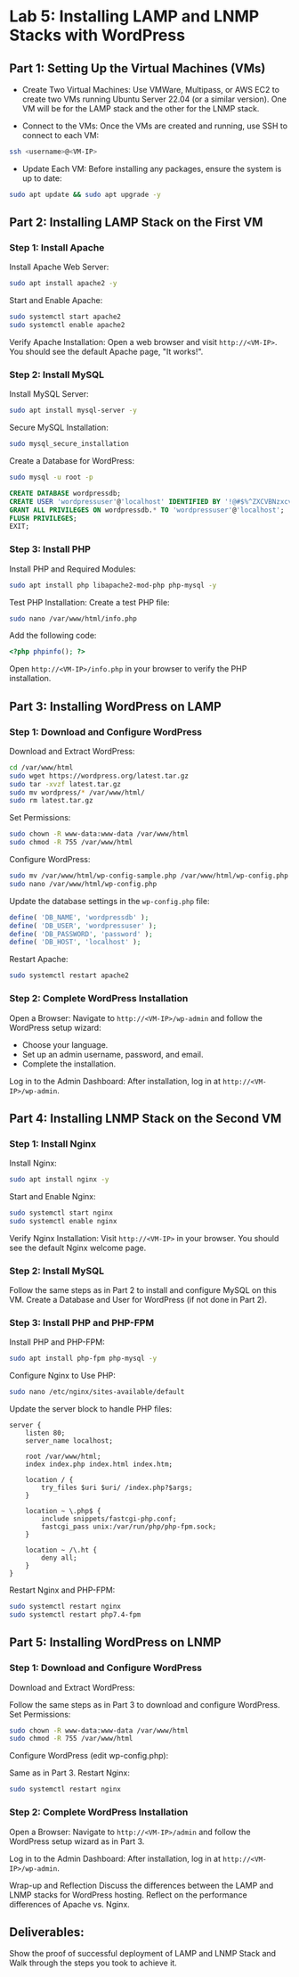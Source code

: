 # Lab 5: Installing LAMP and LNMP Stacks with WordPress

## Part 1: Setting Up the Virtual Machines (VMs)

- Create Two Virtual Machines:
Use VMWare, Multipass, or AWS EC2 to create two VMs running Ubuntu Server 22.04 (or a similar version). One VM will be for the LAMP stack and the other for the LNMP stack.

- Connect to the VMs:
Once the VMs are created and running, use SSH to connect to each VM:

```sh
ssh <username>@<VM-IP>
```

- Update Each VM:
Before installing any packages, ensure the system is up to date:

```sh
sudo apt update && sudo apt upgrade -y
```

## Part 2: Installing LAMP Stack on the First VM

### Step 1: Install Apache
Install Apache Web Server:

```sh
sudo apt install apache2 -y
```
Start and Enable Apache:

```sh
sudo systemctl start apache2
sudo systemctl enable apache2
```

Verify Apache Installation:
Open a web browser and visit `http://<VM-IP>`. You should see the default Apache page, "It works!".

### Step 2: Install MySQL
Install MySQL Server:

```sh
sudo apt install mysql-server -y
```

Secure MySQL Installation:

```sh
sudo mysql_secure_installation
```

Create a Database for WordPress:

```sh
sudo mysql -u root -p
```

```sql
CREATE DATABASE wordpressdb;
CREATE USER 'wordpressuser'@'localhost' IDENTIFIED BY '!@#$%^ZXCVBNzxcvbn123456';
GRANT ALL PRIVILEGES ON wordpressdb.* TO 'wordpressuser'@'localhost';
FLUSH PRIVILEGES;
EXIT;
```

### Step 3: Install PHP
Install PHP and Required Modules:

```sh
sudo apt install php libapache2-mod-php php-mysql -y
```

Test PHP Installation:
Create a test PHP file:

```sh
sudo nano /var/www/html/info.php
```

Add the following code:

```php
<?php phpinfo(); ?>
```

Open `http://<VM-IP>/info.php` in your browser to verify the PHP installation.

## Part 3: Installing WordPress on LAMP
### Step 1: Download and Configure WordPress
Download and Extract WordPress:

```sh
cd /var/www/html
sudo wget https://wordpress.org/latest.tar.gz
sudo tar -xvzf latest.tar.gz
sudo mv wordpress/* /var/www/html/
sudo rm latest.tar.gz
```

Set Permissions:

```sh
sudo chown -R www-data:www-data /var/www/html
sudo chmod -R 755 /var/www/html
```

Configure WordPress:

```sh
sudo mv /var/www/html/wp-config-sample.php /var/www/html/wp-config.php
sudo nano /var/www/html/wp-config.php
```

Update the database settings in the `wp-config.php` file:

```php
define( 'DB_NAME', 'wordpressdb' );
define( 'DB_USER', 'wordpressuser' );
define( 'DB_PASSWORD', 'password' );
define( 'DB_HOST', 'localhost' );
```

Restart Apache:

```sh
sudo systemctl restart apache2
```

### Step 2: Complete WordPress Installation
Open a Browser:
Navigate to `http://<VM-IP>/wp-admin` and follow the WordPress setup wizard:

- Choose your language.
- Set up an admin username, password, and email.
- Complete the installation.

Log in to the Admin Dashboard:
After installation, log in at `http://<VM-IP>/wp-admin`.

## Part 4: Installing LNMP Stack on the Second VM
### Step 1: Install Nginx
Install Nginx:

```sh
sudo apt install nginx -y
```

Start and Enable Nginx:

```sh
sudo systemctl start nginx
sudo systemctl enable nginx
```

Verify Nginx Installation:
Visit `http://<VM-IP>` in your browser. You should see the default Nginx welcome page.

### Step 2: Install MySQL

Follow the same steps as in Part 2 to install and configure MySQL on this VM.
Create a Database and User for WordPress (if not done in Part 2).

### Step 3: Install PHP and PHP-FPM
Install PHP and PHP-FPM:

```sh
sudo apt install php-fpm php-mysql -y
```

Configure Nginx to Use PHP:

```sh
sudo nano /etc/nginx/sites-available/default
```

Update the server block to handle PHP files:

```nginx
server {
    listen 80;
    server_name localhost;

    root /var/www/html;
    index index.php index.html index.htm;

    location / {
        try_files $uri $uri/ /index.php?$args;
    }

    location ~ \.php$ {
        include snippets/fastcgi-php.conf;
        fastcgi_pass unix:/var/run/php/php-fpm.sock;
    }

    location ~ /\.ht {
        deny all;
    }
}
```

Restart Nginx and PHP-FPM:

```sh
sudo systemctl restart nginx
sudo systemctl restart php7.4-fpm
```

## Part 5: Installing WordPress on LNMP
### Step 1: Download and Configure WordPress
Download and Extract WordPress:

Follow the same steps as in Part 3 to download and configure WordPress.
Set Permissions:

```sh
sudo chown -R www-data:www-data /var/www/html
sudo chmod -R 755 /var/www/html
```

Configure WordPress (edit wp-config.php):

Same as in Part 3.
Restart Nginx:

```sh
sudo systemctl restart nginx
```

### Step 2: Complete WordPress Installation
Open a Browser:
Navigate to `http://<VM-IP>/admin` and follow the WordPress setup wizard as in Part 3.

Log in to the Admin Dashboard:
After installation, log in at `http://<VM-IP>/wp-admin`.

Wrap-up and Reflection
Discuss the differences between the LAMP and LNMP stacks for WordPress hosting.
Reflect on the performance differences of Apache vs. Nginx.


## Deliverables:
Show the proof of successful deployment of LAMP and LNMP Stack and Walk through the steps you took to achieve it. 
